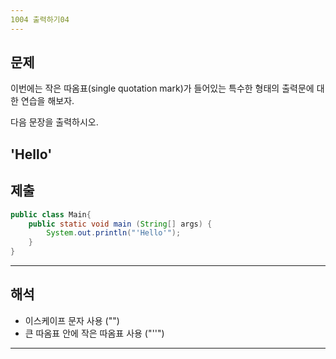 ```yaml
---
1004 출력하기04
---
```

문제
---
이번에는 작은 따옴표(single quotation mark)가 들어있는
특수한 형태의 출력문에 대한 연습을 해보자.

다음 문장을 출력하시오.

'Hello'
---
제출
---
```java
public class Main{
    public static void main (String[] args) {
        System.out.println("'Hello'");
    }
}
```
---
해석
---

* 이스케이프 문자 사용 ("\")
* 큰 따옴표 안에 작은 따옴표 사용 ("''")
---